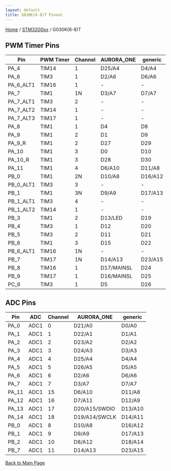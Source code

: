 ```yaml
---
layout: default
title: G030K(6-8)T Pinout
---
```


[Home](../../index.md) / [STM32G0xx](../index.md) / G030K(6-8)T

## PWM Timer Pins

| Pin | PWM Timer | Channel | AURORA_ONE | generic |
| --- | --- | --- | --- | --- |
| PA_4 | TIM14 | 1 | D25/A4 | D4/A4 |
| PA_6 | TIM3 | 1 | D2/A6 | D6/A6 |
| PA_6_ALT1 | TIM16 | 1 | - | - |
| PA_7 | TIM1 | 1N | D3/A7 | D7/A7 |
| PA_7_ALT1 | TIM3 | 2 | - | - |
| PA_7_ALT2 | TIM14 | 1 | - | - |
| PA_7_ALT3 | TIM17 | 1 | - | - |
| PA_8 | TIM1 | 1 | D4 | D8 |
| PA_9 | TIM1 | 2 | D1 | D9 |
| PA_9_R | TIM1 | 2 | D27 | D29 |
| PA_10 | TIM1 | 3 | D0 | D10 |
| PA_10_R | TIM1 | 3 | D28 | D30 |
| PA_11 | TIM1 | 4 | D6/A10 | D11/A8 |
| PB_0 | TIM1 | 2N | D10/A8 | D16/A12 |
| PB_0_ALT1 | TIM3 | 3 | - | - |
| PB_1 | TIM1 | 3N | D9/A9 | D17/A13 |
| PB_1_ALT1 | TIM3 | 4 | - | - |
| PB_1_ALT2 | TIM14 | 1 | - | - |
| PB_3 | TIM1 | 2 | D13/LED | D19 |
| PB_4 | TIM3 | 1 | D12 | D20 |
| PB_5 | TIM3 | 2 | D11 | D21 |
| PB_6 | TIM1 | 3 | D15 | D22 |
| PB_6_ALT1 | TIM16 | 1N | - | - |
| PB_7 | TIM17 | 1N | D14/A13 | D23/A15 |
| PB_8 | TIM16 | 1 | D17/MAINSL | D24 |
| PB_9 | TIM17 | 1 | D16/MAINSL | D25 |
| PC_6 | TIM3 | 1 | D5 | D26 |


## ADC Pins

| Pin | ADC | Channel | AURORA_ONE | generic |
| --- | --- | --- | --- | --- |
| PA_0 | ADC1 | 0 | D21/A0 | D0/A0 |
| PA_1 | ADC1 | 1 | D22/A1 | D1/A1 |
| PA_2 | ADC1 | 2 | D23/A2 | D2/A2 |
| PA_3 | ADC1 | 3 | D24/A3 | D3/A3 |
| PA_4 | ADC1 | 4 | D25/A4 | D4/A4 |
| PA_5 | ADC1 | 5 | D26/A5 | D5/A5 |
| PA_6 | ADC1 | 6 | D2/A6 | D6/A6 |
| PA_7 | ADC1 | 7 | D3/A7 | D7/A7 |
| PA_11 | ADC1 | 15 | D6/A10 | D11/A8 |
| PA_12 | ADC1 | 16 | D7/A11 | D12/A9 |
| PA_13 | ADC1 | 17 | D20/A15/SWDIO | D13/A10 |
| PA_14 | ADC1 | 18 | D19/A14/SWCLK | D14/A11 |
| PB_0 | ADC1 | 8 | D10/A8 | D16/A12 |
| PB_1 | ADC1 | 9 | D9/A9 | D17/A13 |
| PB_2 | ADC1 | 10 | D8/A12 | D18/A14 |
| PB_7 | ADC1 | 11 | D14/A13 | D23/A15 |


[Back to Main Page](../../index.md)